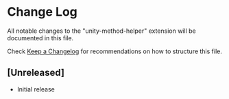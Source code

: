 # Change Log

All notable changes to the "unity-method-helper" extension will be documented in this file.

Check [Keep a Changelog](http://keepachangelog.com/) for recommendations on how to structure this file.

## [Unreleased]

- Initial release